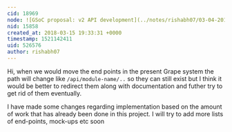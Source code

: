 ```yaml
---
cid: 18969
node: ![GSoC proposal: v2 API development](../notes/rishabh07/03-04-2018/gsoc-proposal-v2-api-development)
nid: 15858
created_at: 2018-03-15 19:33:31 +0000
timestamp: 1521142411
uid: 526576
author: rishabh07
---
```


Hi, when we would move the end points in the present Grape system the path will change like `/api/module-name/..` so they can still exist but I think it would be better to redirect them along with documentation and futher try to get rid of them eventually.

I have made some changes regarding implementation based on the amount of work that has already been done in this project. I will try to add more lists of end-points, mock-ups etc soon